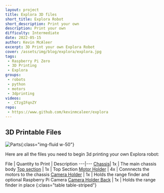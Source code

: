 ```yaml
---
layout: project
title: Explora 3D files
short_title: Explora Robot
short_description: Print your own
description: Print your own
difficulty: Intermediate
date: 2022-05-15
author: Kevin McAleer
excerpt: 3D Print your own Explora Robot
cover: /assets/img/blog/explora/explora.jpg
tags:
 - Raspberry Pi Zero
 - 3D Printing
 - Explora
groups:
 - robots
 - python
 - motors
 - 3dprinting
videos:
 - _CTzgIFqnZY
repo:
 - https://www.github.com/kevinmcaleer/explora
---
```


## 3D Printable Files

![Parts](/assets/img/blog/explora/parts.jpg){:class="img-fluid w-50"}

Here are all the files you need to begin 3d printing your own Explora robot:

File | Quantity to Print | Description
---|---
[Chassis](/assets/stl/explora/chassis.stl)| 1x | The main chassis body
[Top section](/assets/stl/explora/top_section.stl) | 1x | Top Section
[Motor Holder](/assets/stl/explora/motor_holder.stl) | 4x | Connnects the motors to the chassis
[Camera Holder](/assets/stl/explora/camera_holder.stl) | 1x | Holds the range finder and optional Raspberry Pi Camera
[Camera Holder Back](/assets/stl/explora/camera_holder_back.stl) | 1x | Holds the range finder in place
{:class="table table-striped"}
